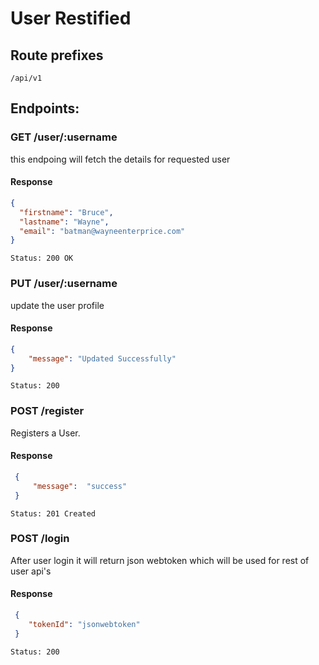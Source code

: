 # User Restified

## Route prefixes
   ```/api/v1```

## Endpoints:

### GET /user/:username

this endpoing will fetch the details for requested user

#### Response

```json
{
  "firstname": "Bruce",
  "lastname": "Wayne",
  "email": "batman@wayneenterprice.com"
}
```

`Status: 200 OK`


### PUT /user/:username

update the user profile

#### Response
```json
{
    "message": "Updated Successfully"
}
```
`Status: 200`

### POST /register

Registers a User.

#### Response

```json
 {
     "message":  "success"
 }
```

`Status: 201 Created`

### POST /login

After user login it will return json webtoken which will be used for rest of user api's

#### Response

```json
 {
    "tokenId": "jsonwebtoken"
 }
```

`Status: 200`
